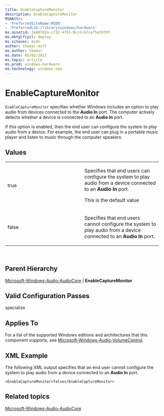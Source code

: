 ```yaml
---
title: EnableCaptureMonitor
description: EnableCaptureMonitor
MSHAttr:
- 'PreferredSiteName:MSDN'
- 'PreferredLib:/library/windows/hardware'
ms.assetid: 3a407d2a-c732-4f61-8ccd-67cef5e1979f
ms.mktglfcycl: deploy
ms.sitesec: msdn
author: themar-msft
ms.author: themar
ms.date: 05/02/2017
ms.topic: article
ms.prod: windows-hardware
ms.technology: windows-oem
---
```


# EnableCaptureMonitor


`EnableCaptureMonitor` specifies whether Windows includes an option to play audio from devices connected to the **Audio In** port. The computer actively detects whether a device is connected to an **Audio In** port.

If this option is enabled, then the end user can configure the system to play audio from a device. For example, the end user can plug in a portable music player and listen to music through the computer speakers.

## Values


<table>
<colgroup>
<col width="50%" />
<col width="50%" />
</colgroup>
<tbody>
<tr class="odd">
<td><p>true</p></td>
<td><p>Specifies that end users can configure the system to play audio from a device connected to an <strong>Audio In</strong> port.</p>
<p>This is the default value</p></td>
</tr>
<tr class="even">
<td><p>false</p></td>
<td><p>Specifies that end users cannot configure the system to play audio from a device connected to an <strong>Audio In</strong> port.</p></td>
</tr>
</tbody>
</table>

 

## Parent Hierarchy


[Microsoft-Windows-Audio-AudioCore](microsoft-windows-audio-audiocore.md) | **EnableCaptureMonitor**

## Valid Configuration Passes


specialize

## Applies To


For a list of the supported Windows editions and architectures that this component supports, see [Microsoft-Windows-Audio-VolumeControl](microsoft-windows-audio-volumecontrol.md).

## XML Example


The following XML output specifies that an end user cannot configure the system to play audio from a device connected to an **Audio In** port.

```
<EnableCaptureMonitor>false</EnableCaptureMonitor>
```

## Related topics


[Microsoft-Windows-Audio-AudioCore](microsoft-windows-audio-audiocore.md)

 

 







